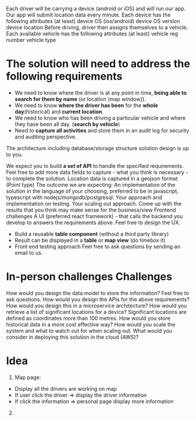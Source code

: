 
Each driver will be carrying a device (android or iOS) and will run our app. Our app will submit location data every minute. Each device has the following attributes (at least)
device OS (ios/android) device OS version device location
Before driving, driver then assigns themselves to a vehicle. Each available vehicle has the following attributes (at least)
vehicle reg number vehicle type

# The solution will need to address the following requirements

- We need to know where the driver is at any point in time, __being able to search for them by name__ (or location (map window)).
- We need to know __where the driver has been__ for the __whole day__(historical) and __current location__.
- We need to know who has been driving a particular vehicle and where they have been all day. (__search by vehicle__)
- Need to __capture all activities__ and store them in an audit log for security and auditing perspective.

The architecture including database/storage structure solution design is up to you.

We expect you to build __a set of API__ to handle the specified requirements.
Feel free to add more data fields to capture - what you think is necessary - to complete the solution.
Location data is captured in a geojson format (Point type) The outcome we are expecting:
An implementation of the solution in the language of your choosing, preferred to be in javascript, typescript with nodejs/mongodb/postgresql.
Your approach and implementation on testing. Your scaling out approach.
Come up with the results that you think may make sense for the business/view
Frontend challenges
A UI (preferred react framework) - that calls the backend you develop to answers the requirements above. Feel free to design the UX.
- Build a reusable __table component__ (without a third party library)
- Result can be displayed in a __table__ or __map view__ (do timebox it)
- Front end testing approach
Feel free to ask questions by sending an email to us.

# In-person challenges Challenges

How would you design the data model to store the information? Feel free to ask questions.
How would you design the APIs for the above requirements?
How would you design this in a microservice architecture?
How would you retrieve a list of significant locations for a device? Significant locations are defined as coordinates more than 100 metres.
How would you store historical data in a more cost effective way?
How would you scale the system and what to watch out for when scaling out.
What would you consider in deploying this solution in the cloud (AWS)?

# Idea 
1. Map page: 
- Display all the drivers are working on map 
- If user click the driver => display the driver information 
- If click the information => personal page display more information 
2. 